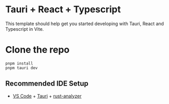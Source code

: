 # Tauri + React + Typescript

This template should help get you started developing with Tauri, React and Typescript in Vite.
# Clone the repo
```
pnpm install
pnpm tauri dev
```
## Recommended IDE Setup

- [VS Code](https://code.visualstudio.com/) + [Tauri](https://marketplace.visualstudio.com/items?itemName=tauri-apps.tauri-vscode) + [rust-analyzer](https://marketplace.visualstudio.com/items?itemName=rust-lang.rust-analyzer)
